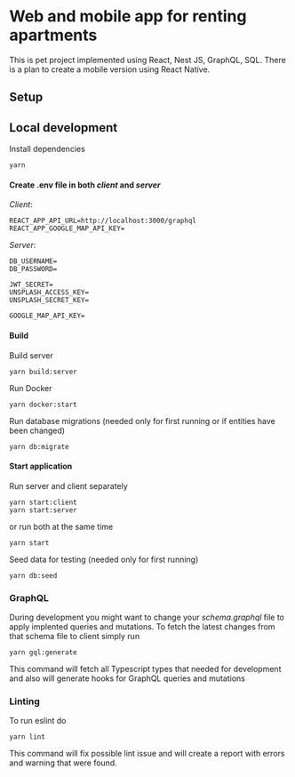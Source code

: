 # Web and mobile app for renting apartments

This is pet project implemented using React, Nest JS, GraphQL, SQL. There is a plan to create a mobile version using React Native.

## Setup

## Local development

Install dependencies

```ssh
yarn
```

#### Create .env file in both *client* and *server*

*Client*:

```ssh
REACT_APP_API_URL=http://localhost:3000/graphql
REACT_APP_GOOGLE_MAP_API_KEY=
```

*Server*:

```ssh
DB_USERNAME=
DB_PASSWORD=

JWT_SECRET=
UNSPLASH_ACCESS_KEY=
UNSPLASH_SECRET_KEY=

GOOGLE_MAP_API_KEY=
```

#### Build

Build server

```ssh
yarn build:server
```

Run Docker

```ssh
yarn docker:start
```

Run database migrations (needed only for first running or if entities have been changed)

```ssh
yarn db:migrate
```

#### Start application

Run server and client separately

```ssh
yarn start:client
yarn start:server
```

or run both at the same time

```ssh
yarn start
```

Seed data for testing (needed only for first running)

```ssh
yarn db:seed
```

### GraphQL

During development you might want to change your *schema.graphql* file to apply implented queries and mutations. To fetch the latest changes from that schema file to client simply run

```ssh
yarn gql:generate
```

This command will fetch all Typescript types that needed for development and also will generate hooks for GraphQL queries and mutations

### Linting

To run eslint do

```ssh
yarn lint
```

This command will fix possible lint issue and will create a report with errors and warning that were found.
